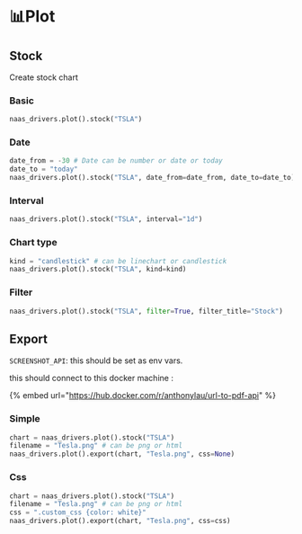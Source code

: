 # 📊Plot

## Stock

Create stock chart

### Basic

```python
naas_drivers.plot().stock("TSLA")
```

### Date

```python
date_from = -30 # Date can be number or date or today
date_to = "today"
naas_drivers.plot().stock("TSLA", date_from=date_from, date_to=date_to)
```

### Interval

```python
naas_drivers.plot().stock("TSLA", interval="1d")
```

### Chart type

```python
kind = "candlestick" # can be linechart or candlestick
naas_drivers.plot().stock("TSLA", kind=kind)
```

### Filter

```python
naas_drivers.plot().stock("TSLA", filter=True, filter_title="Stock")
```

## Export

`SCREENSHOT_API`: this should be set as env vars.

this should connect to this docker machine :

{% embed url="https://hub.docker.com/r/anthonylau/url-to-pdf-api" %}



### Simple

```python
chart = naas_drivers.plot().stock("TSLA")
filename = "Tesla.png" # can be png or html
naas_drivers.plot().export(chart, "Tesla.png", css=None)
```

### Css

```python
chart = naas_drivers.plot().stock("TSLA")
filename = "Tesla.png" # can be png or html
css = ".custom_css {color: white}"
naas_drivers.plot().export(chart, "Tesla.png", css=css)
```

